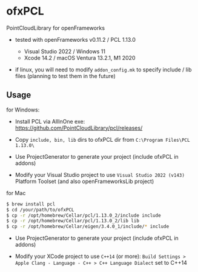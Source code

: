 # ofxPCL

PointCloudLibrary for openFrameworks

- tested with openFrameworks v0.11.2 / PCL 1.13.0
    - Visual Studio 2022 / Windows 11
    - Xcode 14.2 / macOS Ventura 13.2.1, M1 2020

- if linux, you will need to modify `addon_config.mk` to specify include / lib files (planning to test them in the future)

## Usage

for Windows:

- Install PCL via AllInOne exe: https://github.com/PointCloudLibrary/pcl/releases/

- Copy `include, bin, lib` dirs to ofxPCL dir from `C:\Program Files\PCL 1.13.0\`

- Use ProjectGenerator to generate your project (include ofxPCL in addons)

- Modify your Visual Studio project to use `Visual Studio 2022 (v143)` Platform Toolset (and also openFrameworksLib project)

for Mac

```bash
$ brew install pcl
$ cd /your/path/to/ofxPCL
$ cp -r /opt/homebrew/Cellar/pcl/1.13.0_2/include include
$ cp -r /opt/homebrew/Cellar/pcl/1.13.0_2/lib lib
$ cp -r /opt/homebrew/Cellar/eigen/3.4.0_1/include/* include
```

- Use ProjectGenerator to generate your project (include ofxPCL in addons)

- Modify your XCode project to use `C++14` (or more): `Build Settings > Apple Clang - Language - C++ > C++ Language Dialect` set to C++14